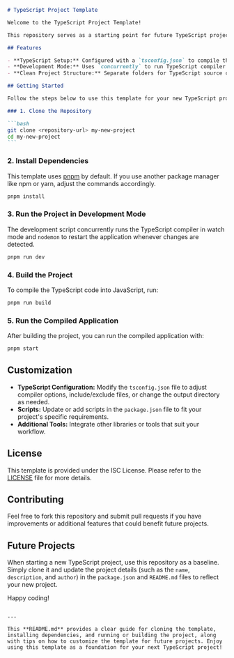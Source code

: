 ````markdown
# TypeScript Project Template

Welcome to the TypeScript Project Template!

This repository serves as a starting point for future TypeScript projects. It is configured with best practices and includes tools to help you quickly set up and run your project with minimal configuration.

## Features

- **TypeScript Setup:** Configured with a `tsconfig.json` to compile the project from the `src` folder to the `dist` folder.
- **Development Mode:** Uses `concurrently` to run TypeScript compiler in watch mode along with `nodemon` to automatically restart the node application on changes.
- **Clean Project Structure:** Separate folders for TypeScript source code (`src`), compiled JavaScript (`dist`), and additional project utilities.

## Getting Started

Follow the steps below to use this template for your new TypeScript project:

### 1. Clone the Repository

```bash
git clone <repository-url> my-new-project
cd my-new-project
```
````

### 2. Install Dependencies

This template uses [pnpm](https://pnpm.io/) by default. If you use another package manager like npm or yarn, adjust the commands accordingly.

```bash
pnpm install
```

### 3. Run the Project in Development Mode

The development script concurrently runs the TypeScript compiler in watch mode and `nodemon` to restart the application whenever changes are detected.

```bash
pnpm run dev
```

### 4. Build the Project

To compile the TypeScript code into JavaScript, run:

```bash
pnpm run build
```

### 5. Run the Compiled Application

After building the project, you can run the compiled application with:

```bash
pnpm start
```

## Customization

- **TypeScript Configuration:** Modify the `tsconfig.json` file to adjust compiler options, include/exclude files, or change the output directory as needed.
- **Scripts:** Update or add scripts in the `package.json` file to fit your project's specific requirements.
- **Additional Tools:** Integrate other libraries or tools that suit your workflow.

## License

This template is provided under the ISC License. Please refer to the [LICENSE](./LICENSE) file for more details.

## Contributing

Feel free to fork this repository and submit pull requests if you have improvements or additional features that could benefit future projects.

## Future Projects

When starting a new TypeScript project, use this repository as a baseline. Simply clone it and update the project details (such as the `name`, `description`, and `author`) in the `package.json` and `README.md` files to reflect your new project.

Happy coding!

```

---

This **README.md** provides a clear guide for cloning the template, installing dependencies, and running or building the project, along with tips on how to customize the template for future projects. Enjoy using this template as a foundation for your next TypeScript project!

```

